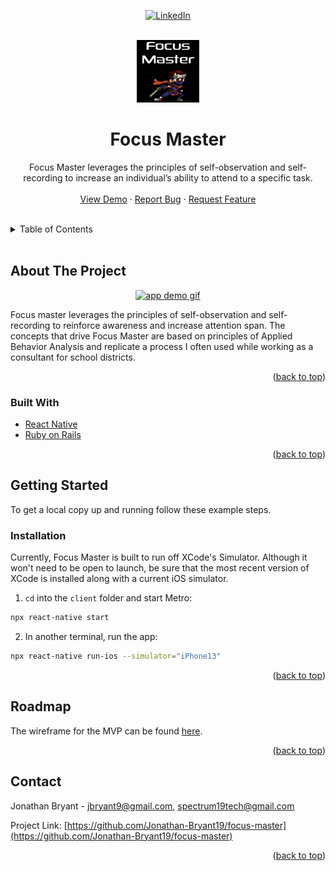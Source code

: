 <div id="top" align="center">

[![LinkedIn][linkedin-shield]][linkedin-url]

</div>

<!-- PROJECT LOGO -->
<br />
<div align="center">
  <a href="https://github.com/Jonathan-Bryant19/focus-master">
    <img src="images/Focus Master Logo.png" alt="Logo" width="100" height="100">
  </a>

<br />
<h1 align="center">Focus Master</h3>

  <p align="center">
    Focus Master leverages the principles of self-observation and self-recording to increase an individual’s ability to attend to a specific task.
    <br />
    <br />
    <a href="https://www.youtube.com/watch?v=9kOPlLq_Bn4&t">View Demo</a>
    ·
    <a href="https://github.com/Jonathan-Bryant19/focus-master/issues">Report Bug</a>
    ·
    <a href="https://github.com/Jonathan-Bryant19/focus-master/issues">Request Feature</a>
  </p>
  <br />
</div>



<!-- TABLE OF CONTENTS -->
<details>
  <summary>Table of Contents</summary>
  <ol>
    <li>
      <a href="#about-the-project">About The Project</a>
      <ul>
        <li><a href="#built-with">Built With</a></li>
      </ul>
    </li>
    <li>
      <a href="#getting-started">Getting Started</a>
      <ul>
        <li><a href="#installation">Installation</a></li>
      </ul>
    </li>
    <li><a href="#roadmap">Roadmap</a></li>
    <li><a href="#contact">Contact</a></li>
  </ol>
</details>
<br />



<!-- ABOUT THE PROJECT -->
## About The Project

<div align="center">
  <a href="https://github.com/Jonathan-Bryant19/focus-master">
    <img src="https://res.cloudinary.com/dhaek7qxl/image/upload/v1653853389/Focus-Master/focus-master-gif-demo_vcarzg.gif" alt="app demo gif" width="300" height="617">
</a>
</div>

Focus master leverages the principles of self-observation and self-recording to reinforce awareness and increase attention span. The concepts that drive Focus Master are based on principles of Applied Behavior Analysis and replicate a process I often used while working as a consultant for school districts. 

<p align="right">(<a href="#top">back to top</a>)</p>



### Built With

* [React Native](https://reactnative.dev/)
* [Ruby on Rails](https://rubyonrails.org/)

<p align="right">(<a href="#top">back to top</a>)</p>



<!-- GETTING STARTED -->
## Getting Started

To get a local copy up and running follow these example steps.


### Installation

Currently, Focus Master is built to run off XCode's Simulator. Although it won't need to be open to launch, be sure that the most recent version of XCode is installed along with a current iOS simulator. 

1. `cd` into the `client` folder and start Metro:
```sh
npx react-native start
```
2. In another terminal, run the app:
```sh
npx react-native run-ios --simulator="iPhone13" 
```



<p align="right">(<a href="#top">back to top</a>)</p>



<!-- ROADMAP -->
## Roadmap

The wireframe for the MVP can be found [here](https://res.cloudinary.com/dhaek7qxl/image/upload/v1649178386/Focus-Master/focus_master_wireframe_vyccsm.png).

<p align="right">(<a href="#top">back to top</a>)</p>




<!-- CONTACT -->
## Contact

Jonathan Bryant - jbryant9@gmail.com, spectrum19tech@gmail.com

Project Link: [https://github.com/Jonathan-Bryant19/focus-master](https://github.com/Jonathan-Bryant19/focus-master)

<p align="right">(<a href="#top">back to top</a>)</p>



<!-- MARKDOWN LINKS & IMAGES -->
<!-- https://www.markdownguide.org/basic-syntax/#reference-style-links -->

[linkedin-shield]: https://img.shields.io/badge/-LinkedIn-black.svg?style=for-the-badge&logo=linkedin&colorB=555
[linkedin-url]: https://www.linkedin.com/in/jonathan-bryant19/